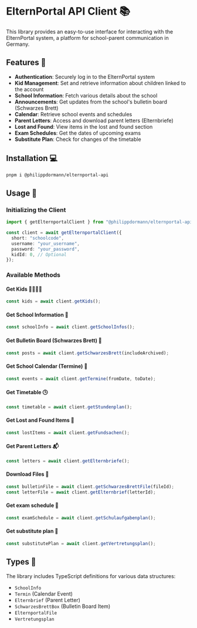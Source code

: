 # ElternPortal API Client 📚

This library provides an easy-to-use interface for interacting with the ElternPortal system, a platform for school-parent communication in Germany.

## Features 🌟

- **Authentication**: Securely log in to the ElternPortal system
- **Kid Management**: Set and retrieve information about children linked to the account
- **School Information**: Fetch various details about the school
- **Announcements**: Get updates from the school's bulletin board (Schwarzes Brett)
- **Calendar**: Retrieve school events and schedules
- **Parent Letters**: Access and download parent letters (Elternbriefe)
- **Lost and Found**: View items in the lost and found section
- **Exam Schedules**: Get the dates of upcoming exams
- **Substitute Plan**: Check for changes of the timetable 

## Installation 💻

```bash
pnpm i @philippdormann/elternportal-api
```

## Usage 🚀

### Initializing the Client

```typescript
import { getElternportalClient } from "@philippdormann/elternportal-api";

const client = await getElternportalClient({
  short: "schoolcode",
  username: "your_username",
  password: "your_password",
  kidId: 0, // Optional
});
```

### Available Methods

#### Get Kids 👨‍👩‍👧‍👦

```typescript
const kids = await client.getKids();
```

#### Get School Information 🏫

```typescript
const schoolInfo = await client.getSchoolInfos();
```

#### Get Bulletin Board (Schwarzes Brett) 📌

```typescript
const posts = await client.getSchwarzesBrett(includeArchived);
```

#### Get School Calendar (Termine) 📅

```typescript
const events = await client.getTermine(fromDate, toDate);
```

#### Get Timetable 🕒

```typescript
const timetable = await client.getStundenplan();
```

#### Get Lost and Found Items 🧦

```typescript
const lostItems = await client.getFundsachen();
```

#### Get Parent Letters 📬

```typescript
const letters = await client.getElternbriefe();
```

#### Download Files 📁

```typescript
const bulletinFile = await client.getSchwarzesBrettFile(fileId);
const letterFile = await client.getElternbrief(letterId);
```

#### Get exam schedule 📆

```typescript
const examSchedule = await client.getSchulaufgabenplan();
```

#### Get substitute plan 🔄

```typescript
const substitutePlan = await client.getVertretungsplan();
```

## Types 📝

The library includes TypeScript definitions for various data structures:

- `SchoolInfo`
- `Termin` (Calendar Event)
- `Elternbrief` (Parent Letter)
- `SchwarzesBrettBox` (Bulletin Board Item)
- `ElternportalFile`
- `Vertretungsplan`
